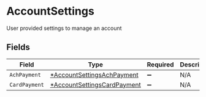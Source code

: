 # AccountSettings

User provided settings to manage an account


## Fields

| Field                                                                            | Type                                                                             | Required                                                                         | Description                                                                      |
| -------------------------------------------------------------------------------- | -------------------------------------------------------------------------------- | -------------------------------------------------------------------------------- | -------------------------------------------------------------------------------- |
| `AchPayment`                                                                     | [*AccountSettingsAchPayment](../../models/shared/accountsettingsachpayment.md)   | :heavy_minus_sign:                                                               | N/A                                                                              |
| `CardPayment`                                                                    | [*AccountSettingsCardPayment](../../models/shared/accountsettingscardpayment.md) | :heavy_minus_sign:                                                               | N/A                                                                              |